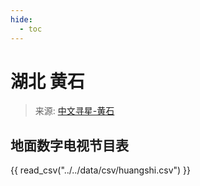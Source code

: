 ```yaml
---
hide:
  - toc
---
```


# 湖北 黄石

> 来源: [中文寻星-黄石](http://dtmb.saoing.com/huangshi.htm)

## 地面数字电视节目表

{{ read_csv("../../data/csv/huangshi.csv") }}
